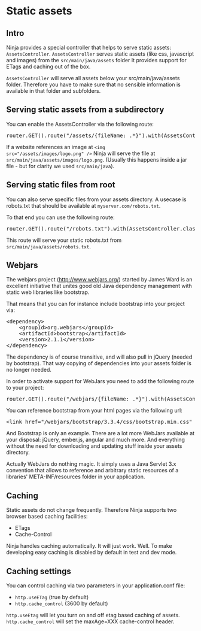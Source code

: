 Static assets
==============

Intro
-----

Ninja provides a special controller that helps to serve static assets: 
<code>AssetsController</code>. <code>AssetsController</code> 
serves static assets (like css, javascript and images) 
from the <code>src/main/java/assets</code> folder
It provides support for ETags and caching out of the box.

<div class="alert alert-info"><code>AssetsController</code> will serve all assets
below your src/main/java/assets folder. Therefore you have to make sure
that no sensible information is available in that folder and subfolders.</div>

Serving static assets from a subdirectory
-----------------------------------------

You can enable the AssetsController via the following route:

<pre class="prettyprint">
router.GET().route("/assets/{fileName: .*}").with(AssetsController.class, "serveStatic");
</pre>

If a website references an image at <code>&lt;img src=&quot;/assets/images/logo.png&quot; /&gt;</code>
Ninja will serve the file at <code>src/main/java/assets/images/logo.png</code>. (Usually this
happens inside a jar file - but for clarity we used <code>src/main/java</code>).

Serving static files from root
------------------------------

You can also serve specific files from your assets directory. A usecase is robots.txt that
should be available at <code>myserver.com/robots.txt</code>.

To that end you can use the following route:

<pre class="prettyprint">
router.GET().route("/robots.txt").with(AssetsController.class, "serveStatic");
</pre>

This route will serve your static robots.txt from <code>src/main/java/assets/robots.txt</code>.


Webjars
-------

The webjars project (http://www.webjars.org/) started by James Ward is 
an excellent initiative that unites good old Java dependency management 
with static web libraries like bootstrap.

That means that you can for instance include bootstrap into your project via:

<pre class="prettyprint">
&lt;dependency&gt;
    &lt;groupId&gt;org.webjars&lt;/groupId&gt;
    &lt;artifactId&gt;bootstrap&lt;/artifactId&gt;
    &lt;version&gt;2.1.1&lt;/version&gt;
&lt;/dependency&gt;
</pre>

The dependency is of course transitive, and will also pull in jQuery (needed by bootstrap). 
That way copying of dependencies into your assets folder is no longer needed.

In order to activate support for WebJars you need to add the following route to
your project:

<pre class="prettyprint">
router.GET().route("/webjars/{fileName: .*}").with(AssetsController.class, "serveWebJars");
</pre>

You can reference bootstrap from your html pages via the following url:

<pre class="prettyprint">
&lt;link href=&quot;/webjars/bootstrap/3.3.4/css/bootstrap.min.css&quot; rel=&quot;stylesheet&quot;&gt;
</pre>

And Bootstrap is only an example. There are a lot more WebJars available at your
disposal: jQuery, ember.js, angular and much more. 
And everything without the need for downloading and updating stuff inside 
your assets directory.

<div class="alert alert-info">
Actually WebJars do nothing magic. 
It simply uses a Java Servlet 3.x convention that allows to reference
and arbitrary static resources of a libraries' META-INF/resources folder in your 
application.
</div>
 
 
 
 
Caching
-------

Static assets do not change frequently. Therefore Ninja supports two browser based caching facilities:
 
 * ETags
 * Cache-Control 
 
Ninja handles caching automatically. It will just work. Well. To make developing easy caching is disabled
by default in test and dev mode.


Caching settings
----------------

You can control caching via two parameters in your application.conf file:
 
 * <code>http.useETag</code> (true by default)
 * <code>http.cache_control</code> (3600 by default)
 
<code>http.useEtag</code> will let you turn on and off etag based caching of assets. 
<code>http.cache_control</code> will set the maxAge=XXX cache-control header.
